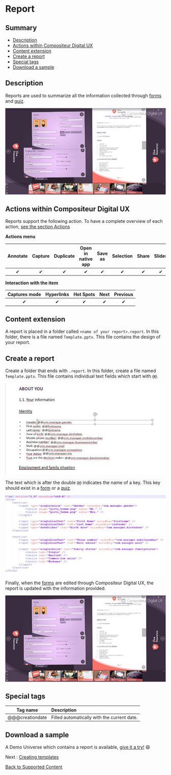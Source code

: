 # Report

## Summary
* [Description](#description)
* [Actions within Compositeur Digital UX](#actions-within-compositeur-digital-ux)
* [Content extension](#content-extension)
* [Create a report](#create-a-report)
* [Special tags](#special-tags)
* [Download a sample](#download-a-sample)

## Description

Reports are used to summarize all the information collected through [forms](form.md) and [quiz](quiz.md). 

![Report](../../img/content_report_ui.JPG)

## Actions within Compositeur Digital UX

Reports support the following action. To have a complete overview of each action, [see the section Actions](actions.md)

**Actions menu**

| Annotate | Capture  | Duplicate | Open in native app | Save as  | Selection | Share    | Slides   |
|:--------:|:--------:|:---------:|:------------------:|:--------:|:---------:|:--------:|:--------:|
| &#x2714; | &#x2714; | &#x2714;  | &#x2714;           | &#x2714; | &#x2714;  | &#x2714; | &#x2714; | 

**Interaction with the item**

| Captures mode | Hyperlinks | Hot Spots | Next     | Previous | 
|:-------------:|:----------:|:---------:|:--------:|:--------:|
| &#x2714;      | &#x2714;   | &#x2714;  | &#x2714; | &#x2714; |

## Content extension

A report is placed in a folder called `<name of your report>.report`. In this folder, there is a file named `Template.pptx`. This file contains the design of your report.

## Create a report

Create a folder that ends with `.report`. In this folder, create a file named `Template.pptx`. This file contains individual text fields which start with `@@`. 

![Report pptx](../../img/content_report_template.JPG)

The text which is after the double `@@` indicates the name of a key. This key should exist in a [form](form.md) or a [quiz](quiz.md).

![Report and forms](../../img/content_report_forms.JPG)

Finally, when the [forms](form.md) are edited through Compositeur Digital UX, the report is updated with the information provided.

![Report in ui](../../img/content_report_ui.JPG)

## Special tags

| Tag name | Description |
|:--------:|:------------|
| @@@creationdate | Filled automatically with the current date. |

## Download a sample

A Demo Universe which contains a report is available, [give it a try!](../Demo-Universe.zip) &#x1f604;

Next : [Creating templates](templates.md)

[Back to Supported Content](index.md)
